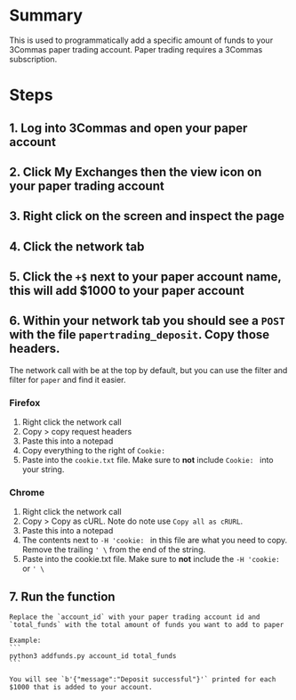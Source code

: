 # Summary

This is used to programmatically add a specific amount of funds to your 3Commas paper trading account. Paper trading requires a 3Commas subscription.

# Steps

## 1. Log into 3Commas and open your paper account
## 2. Click My Exchanges then the view icon on your paper trading account
## 3. Right click on the screen and inspect the page
## 4. Click the network tab
## 5. Click the `+$` next to your paper account name, this will add $1000 to your paper account
## 6. Within your network tab you should see a `POST` with the file `papertrading_deposit`. Copy those headers.

The network call with be at the top by default, but you can use the filter and filter for `paper` and find it easier.

### Firefox
1. Right click the network call
2. Copy > copy request headers
3. Paste this into a notepad
4. Copy everything to the right of `Cookie: `
5. Paste into the `cookie.txt` file. Make sure to **not** include `Cookie: ` into your string.

### Chrome
1. Right click the network call
2. Copy > Copy as cURL. Note do note use `Copy all as cRURL`.
3. Paste this into a notepad
4. The contents next to `-H 'cookie: ` in this file are what you need to copy. Remove the trailing `' \` from the end of the string.
5. Paste into the cookie.txt file. Make sure to **not** include the `-H 'cookie: ` or `' \`

## 7. Run the function

    Replace the `account_id` with your paper trading account id and `total_funds` with the total amount of funds you want to add to paper

    Example: 
    ```
    python3 addfunds.py account_id total_funds
    ```

    You will see `b'{"message":"Deposit successful"}'` printed for each $1000 that is added to your account.

